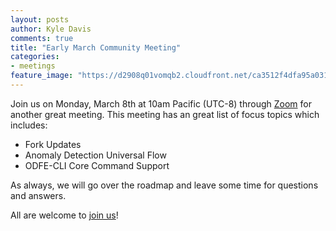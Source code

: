 ```yaml
---
layout: posts
author: Kyle Davis
comments: true
title: "Early March Community Meeting"
categories:
- meetings
feature_image: "https://d2908q01vomqb2.cloudfront.net/ca3512f4dfa95a03169c5a670a4c91a19b3077b4/2019/03/26/open_disto-elasticsearch-logo-800x400.jpg"
---
```


Join us on Monday, March 8th at 10am Pacific (UTC-8) through [Zoom](https://www.meetup.com/Open-Distro-for-Elasticsearch-Meetup-Group/events/thmcwryccfblb/) for another great meeting. This meeting has an great list of focus topics which includes:

* Fork Updates
* Anomaly Detection Universal Flow
* ODFE-CLI Core Command Support

As always, we will go over the roadmap and leave some time for questions and answers.

All are welcome to [join us](https://www.meetup.com/Open-Distro-for-Elasticsearch-Meetup-Group/events/thmcwryccfblb/)!